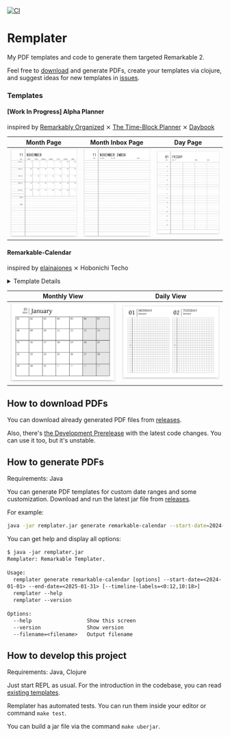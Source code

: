 [![CI](https://github.com/Seryiza/remplater/actions/workflows/ci.yml/badge.svg)](https://github.com/Seryiza/remplater/actions/workflows/ci.yml)

# Remplater

My PDF templates and code to generate them targeted Remarkable 2.

Feel free to [download](https://github.com/Seryiza/remplater/releases) and generate PDFs, create your templates via clojure, and suggest ideas for new templates in [issues](https://github.com/Seryiza/remplater/issues).

### Templates
#### [Work In Progress] Alpha Planner
inspired by [Remarkably Organized](https://remarkably-organized.pages.dev/) ⨯ [The Time-Block Planner](https://www.timeblockplanner.com/) ⨯ [Daybook](https://www.etsy.com/listing/1786005009/remarkable-2-planner-templates-daybook)

| Month Page | Month Inbox Page | Day Page |
| ---------- | ---------------- | -------- |
| ![Month Page](.github/images/alpha_month_page.png) | ![Month Inbox Page](.github/images/alpha_month_inbox_page.png) | ![Day Page](.github/images/alpha_day_page.png) |

#### Remarkable-Calendar
inspired by [elainajones](https://github.com/elainajones/remarkable-calendar) ⨯ Hobonichi Techo

<details>
  <summary>Template Details</summary>

  I love this cool and minimalistic template. I reimplemented it to ensure that this project has enough features.

  Options:
  - `--start-date`: start date (format `YYYY-MM-DD`)
  - `--end-date`: end date (format `YYYY-MM-DD`)
  - `--timeline-labels`: timeline labels (format `rowindex1:label1,rowindex2:label2`)

  Code Location:
  ```
src/remplater/templates/remarkable_calendar.clj
```
  
  Example CLI Command:
  ```bash
java -jar target/remplater.jar generate remarkable-calendar --start-date=2024-01-01 --end-date=2025-01-31 --filename this.pdf --timeline-labels=12:17
```
</details>

| Monthly View | Daily View |
| ------------ | ---------- |
| ![Montly View](.github/images/remarkable_calendar_monthly.png) | ![Montly View](.github/images/remarkable_calendar_daily.png) |

## How to download PDFs

You can download already generated PDF files from [releases](https://github.com/Seryiza/remplater/releases).

Also, there's [the Development Prerelease](https://github.com/Seryiza/remplater/releases/tag/latest) with the latest code changes. You can use it too, but it's unstable.

## How to generate PDFs

Requirements: Java

You can generate PDF templates for custom date ranges and some customization. Download and run the latest jar file from [releases](https://github.com/Seryiza/remplater/releases).

For example:
```bash
java -jar remplater.jar generate remarkable-calendar --start-date=2024-01-01 --end-date=2025-01-31 --filename this.pdf --timeline-labels=12:17
```

You can get help and display all options:
```
$ java -jar remplater.jar
Remplater: Remarkable Templater.

Usage:
  remplater generate remarkable-calendar [options] --start-date=<2024-01-01> --end-date=<2025-01-31> [--timeline-labels=<0:12,10:18>]
  remplater --help
  remplater --version

Options:
  --help                  Show this screen
  --version               Show version
  --filename=<filename>   Output filename
```

## How to develop this project

Requirements: Java, Clojure

Just start REPL as usual. For the introduction in the codebase, you can read [existing templates](https://github.com/Seryiza/remplater/blob/master/src/remplater/templates/remarkable_calendar.clj).

Remplater has automated tests. You can run them inside your editor or command `make test`.

You can build a jar file via the command `make uberjar`.
